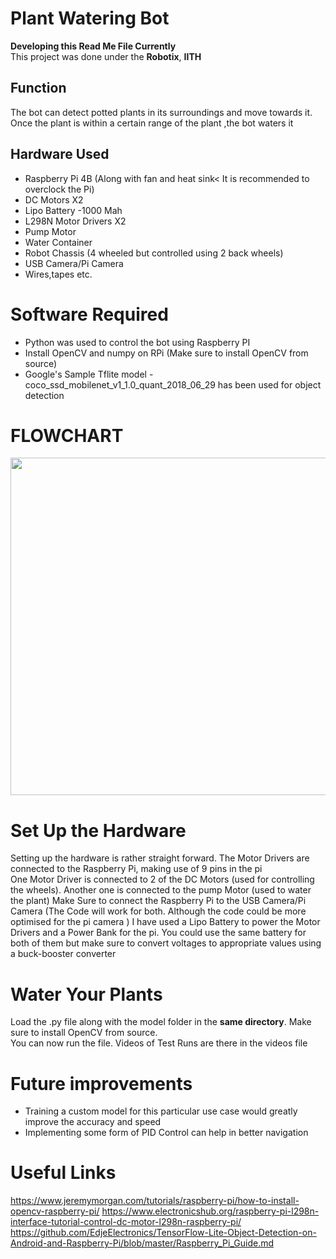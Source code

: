 # Plant Watering Bot
**Developing this Read Me File Currently**</br>
This project was done under the **Robotix**, **IITH** <br/>
## Function 
The bot can detect potted plants in its surroundings and move towards it. Once the plant is within a certain range of the plant ,the bot waters it<br/>
## Hardware Used
- Raspberry Pi 4B (Along with fan and heat sink< It is recommended to overclock the Pi) 
- DC Motors X2
- Lipo Battery -1000 Mah
- L298N Motor Drivers X2
- Pump Motor
- Water Container
- Robot Chassis (4 wheeled but controlled using 2 back wheels) 
- USB Camera/Pi Camera
- Wires,tapes etc. </br>
# Software Required
- Python was used to control the bot using Raspberry PI
- Install OpenCV and numpy on RPi (Make sure to install OpenCV from source)
- Google's Sample Tflite model  - coco_ssd_mobilenet_v1_1.0_quant_2018_06_29 has been used for object detection</br>

# FLOWCHART
<img src="https://user-images.githubusercontent.com/82694160/174993769-ad719422-f1e2-4de5-b3ff-1c3fb9696a3d.png" width ="800" height ="540">

# Set Up the Hardware
 Setting up the hardware is rather straight forward. The Motor Drivers are connected to the Raspberry Pi, making use of 9 pins in the pi<br/>
 One Motor Driver is connected to 2 of the DC Motors (used for controlling the wheels). Another one is connected to the pump Motor (used to water the plant)
Make Sure to connect the Raspberry Pi to the USB Camera/Pi Camera (The Code will work for both. Although the code could be more optimised for the pi camera )
I have used a Lipo Battery to power the Motor Drivers and a Power Bank for the pi. You could use the same battery for both of them but make sure to convert voltages to appropriate values using a buck-booster converter

# Water Your Plants
Load the .py file along with the model folder in the **same directory**. Make sure to install OpenCV from source. <br/>
You can now run the file. Videos of Test Runs are there in the videos file
# Future improvements
- Training a custom model for this particular use case would greatly improve the accuracy and speed
- Implementing some form of PID Control can help in better navigation
# Useful Links
https://www.jeremymorgan.com/tutorials/raspberry-pi/how-to-install-opencv-raspberry-pi/
https://www.electronicshub.org/raspberry-pi-l298n-interface-tutorial-control-dc-motor-l298n-raspberry-pi/ 
https://github.com/EdjeElectronics/TensorFlow-Lite-Object-Detection-on-Android-and-Raspberry-Pi/blob/master/Raspberry_Pi_Guide.md
